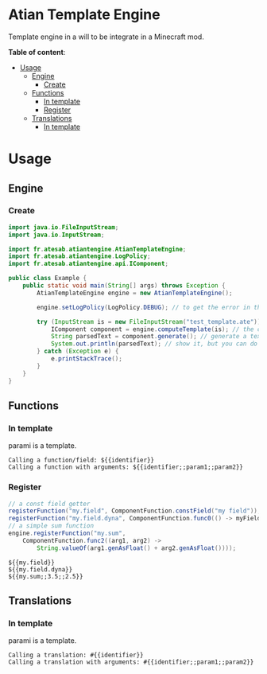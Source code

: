# Atian Template Engine <!-- omit in toc -->

Template engine in a will to be integrate in a Minecraft mod.

**Table of content**:

- [Usage](#usage)
  - [Engine](#engine)
    - [Create](#create)
  - [Functions](#functions)
    - [In template](#in-template)
    - [Register](#register)
  - [Translations](#translations)
    - [In template](#in-template-1)

# Usage

## Engine

### Create

```java
import java.io.FileInputStream;
import java.io.InputStream;

import fr.atesab.atiantengine.AtianTemplateEngine;
import fr.atesab.atiantengine.LogPolicy;
import fr.atesab.atiantengine.api.IComponent;

public class Example {
    public static void main(String[] args) throws Exception {
        AtianTemplateEngine engine = new AtianTemplateEngine();

        engine.setLogPolicy(LogPolicy.DEBUG); // to get the error in the console and not only in the rendering

        try (InputStream is = new FileInputStream("test_template.ate")) {
            IComponent component = engine.computeTemplate(is); // the component created by the template
            String parsedText = component.generate(); // generate a text from the parsed text
            System.out.println(parsedText); // show it, but you can do whatever you want
        } catch (Exception e) {
            e.printStackTrace();
        }
    }
}
```

## Functions

### In template

parami is a template.

```
Calling a function/field: ${{identifier}}
Calling a function with arguments: ${{identifier;;param1;;param2}}
```

### Register

```Java
// a const field getter
registerFunction("my.field", ComponentFunction.constField("my field"));
registerFunction("my.field.dyna", ComponentFunction.func0(() -> myField));
// a simple sum function
engine.registerFunction("my.sum",
    ComponentFunction.func2((arg1, arg2) ->
        String.valueOf(arg1.genAsFloat() + arg2.genAsFloat())));
```

```
${{my.field}}
${{my.field.dyna}}
${{my.sum;;3.5;;2.5}}
```

## Translations

### In template

parami is a template.

```
Calling a translation: #{{identifier}}
Calling a translation with arguments: #{{identifier;;param1;;param2}}
```
